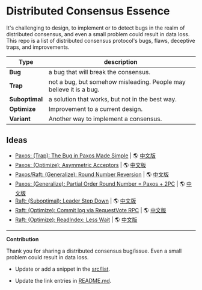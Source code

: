 # Distributed Consensus Essence

It's challenging to design, to implement or to detect bugs in the realm of distributed consensus, and even
a small problem could result in data loss.
This repo is a list of distributed consensus protocol's bugs, flaws, deceptive traps, and improvements.

|  Type          | description                                                        |
|  ---           | ---                                                                |
| **Bug**        | a bug that will break the consensus.                               |
| **Trap**       | not a bug, but somehow misleading. People may believe it is a bug. |
| **Suboptimal** | a solution that works, but not in the best way.                    |
| **Optimize**   | Improvement to a current design.                                   |
| **Variant**    | Another way to implement a consensus.                              |

## Ideas

- [Paxos: (Trap): The Bug in Paxos Made Simple](src/list/classic-paxos-forget-decided-value/classic-paxos-forget-decided-value.md)
  | 🌎 [中文版](src/list/classic-paxos-forget-decided-value/classic-paxos-forget-decided-value.cn.md)
- [Paxos: (Optimize): Asymmetric Acceptors](src/list/asymmetric-paxos/asymmetric-paxos.md)
  | 🌎 [中文版](src/list/asymmetric-paxos/asymmetric-paxos.cn.md)
- [Paxos/Raft: (Generalize): Round Number Reversion](src/list/paxos-revert-rnd/paxos-revert-rnd.md)
  | 🌎 [中文版](src/list/paxos-revert-rnd/paxos-revert-rnd.cn.md)
- [Paxos: (Generalize): Partial Order Round Number = Paxos + 2PC](src/list/paxos-partial-order-rnd/paxos-partial-order-rnd.md)
  | 🌎 [中文版](src/list/paxos-partial-order-rnd/paxos-partial-order-rnd.cn.md)
- [Raft: (Suboptimal): Leader Step Down](src/list/raft-leader-step-down/raft-leader-step-down.md)
  | 🌎 [中文版](src/list/raft-leader-step-down/raft-leader-step-down.cn.md)
- [Raft: (Optimize): Commit log via RequestVote RPC](src/list/raft-election-append-entries/raft-election-append-entries.md)
  | 🌎 [中文版](src/list/raft-election-append-entries/raft-election-append-entries.cn.md)
- [Raft: (Optimize): ReadIndex: Less Wait](src/list/raft-read-index/raft-read-index.md)
  | 🌎 [中文版](src/list/raft-read-index/raft-read-index.cn.md)


---

**Contribution**

Thank you for sharing a distributed consensus bug/issue.
Even a small problem could result in data loss.

- Update or add a snippet in the [src/list](src/list).

- Update the link entries in [README.md](README.md).
